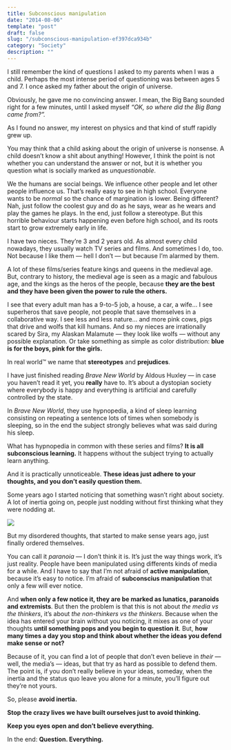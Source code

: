 ```yaml
---
title: Subconscious manipulation
date: "2014-08-06"
template: "post"
draft: false
slug: "/subconscious-manipulation-ef397dca934b"
category: "Society"
description: ""
---
```


I still remember the kind of questions I asked to my parents when I was a child. Perhaps the most intense period of questioning was between ages 5 and 7. I once asked my father about the origin of universe.

Obviously, he gave me no convincing answer. I mean, the Big Bang sounded right for a few minutes, until I asked myself *“OK, so where did the Big Bang came from?”.*

As I found no answer, my interest on physics and that kind of stuff rapidly grew up.

You may think that a child asking about the origin of universe is nonsense. A child doesn’t know a shit about anything!
 However, I think the point is not whether you can understand the answer or not, but it is whether you question what is socially marked as *unquestionable*.

We the humans are social beings. We influence other people and let other people influence us.
 That’s really easy to see in high school. Everyone wants to be *normal* so the chance of margination is lower. Being different? Nah, just follow the coolest guy and do as he says, wear as he wears and play the games he plays. In the end, just follow a stereotype.
 But this horrible behaviour starts happening even before high school, and its roots start to grow extremely early in life.

I have two nieces. They’re 3 and 2 years old. As almost every child nowadays, they usually watch TV series and films. And sometimes I do, too. Not because I like them — hell I don’t — but because I’m alarmed by them.

A lot of these films/series feature kings and queens in the medieval age. But, contrary to history, the medieval age is seen as a magic and fabulous age, and the kings as the heros of the people, because **they are the best and they have been given the power to rule the others.**

I see that every adult man has a 9-to-5 job, a house, a car, a wife… I see superheros that save people, not people that save themselves in a collaborative way. I see less and less nature… and more pink cows, pigs that drive and wolfs that kill humans. And so my nieces are irrationally scared by Sira, my Alaskan Malamute — they look like wolfs — without any possible explanation.
 Or take something as simple as color distribution: **blue is for the boys, pink for the girls.**

In real world™ we name that **stereotypes** and **prejudices**.

I have just finished reading *Brave New World* by Aldous Huxley — in case you haven’t read it yet, you **really** have to. It’s about a dystopian society where everybody is happy and everything is artificial and carefully controlled by the state.

In *Brave New World*, they use hypnopedia, a kind of sleep learning consisting on repeating a sentence lots of times when somebody is sleeping, so in the end the subject strongly believes what was said during his sleep.

What has hypnopedia in common with these series and films? **It is all subconscious learning.** It happens without the subject trying to actually learn anything.

And it is practically unnoticeable. **These ideas just adhere to your thoughts, and you don’t easily question them.**

Some years ago I started noticing that something wasn’t right about society. A lot of inertia going on, people just nodding without first thinking what they were nodding at.

![](https://cdn-images-1.medium.com/max/2000/1*wVKDshz7jRF7STrBy-SBBQ.jpeg)

But my disordered thoughts, that started to make sense years ago, just finally ordered themselves.

You can call it *paranoia* — I don’t think it is. It’s just the way things work, it’s just reality. People have been manipulated using differents kinds of media for a while.
 And I have to say that I’m not afraid of **active manipulation**, because it’s easy to notice. I’m afraid of **subconscius manipulation** that only a few will ever notice.

And **when only a few notice it, they are be marked as lunatics, paranoids and extremists**.
 But then the problem is that this is not about *the media vs the thinkers*, it’s about *the non-thinkers vs the thinkers*. Because when the idea has entered your brain without you noticing, it mixes as one of your thoughts **until something pops and you begin to question it**.
 But, **how many times a day you stop and think about whether the ideas you defend make sense or not?**

Because of it, you can find a lot of people that don’t even believe in *their* — well, the media’s — ideas, but that try as hard as possible to defend them.
 The point is, if you don’t really believe in your ideas, someday, when the inertia and the status quo leave you alone for a minute, you’ll figure out they’re not yours.

So, please **avoid inertia.**

**Stop the crazy lives we have built ourselves just to avoid thinking.**

**Keep you eyes open and don’t believe everything.**

In the end: **Question. Everything.**